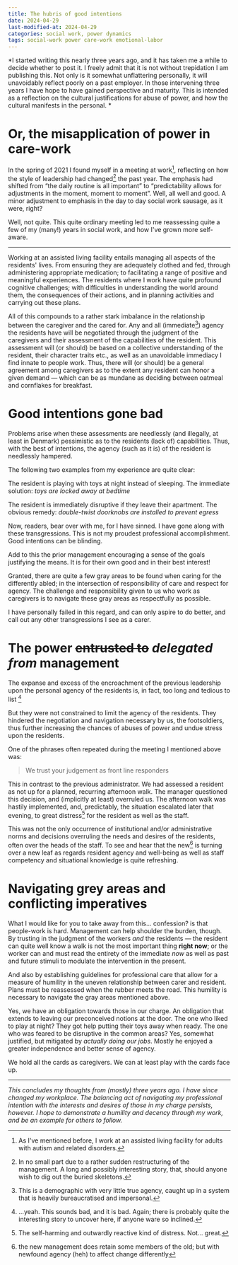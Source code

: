 ```yaml
---
title: The hubris of good intentions
date: 2024-04-29
last-modified-at: 2024-04-29
categories: social work, power dynamics
tags: social-work power care-work emotional-labor
---
```


*I started writing this nearly three years ago, and it has taken me a while to decide whether to post it.
I freely admit that it is not without trepidation I am publishing this.
Not only is it somewhat unflattering personally, it will unavoidably reflect poorly on a past employer.
In those intervening three years I have hope to have gained perspective and maturity.
This is intended as a reflection on the cultural justifications for abuse of power, and how the cultural manifests in the personal.
*

# Or, the misapplication of power in care-work

In the spring of 2021 I found myself in a meeting at work[^1], reflecting on how the style of leadership had changed[^2] the past year.
The emphasis had shifted from “the daily routine is all important” to “predictability allows for adjustments in the moment, moment to moment”.
Well, all well and good. A minor adjustment to emphasis in the day to day social work sausage, as it were, right?

[^1]: As I've mentioned before, I work at an assisted living facility for adults with autism and related disorders.

[^2]: In no small part due to a rather sudden restructuring of the management. A long and possibly interesting story, that, should anyone wish to dig out the buried skeletons.

Well, not quite.
This quite ordinary meeting led to me reassessing quite a few of my (many!) years in social work, and how I've grown more self-aware.

----------

Working at an assisted living facility entails managing all aspects of the residents' lives.
From ensuring they are adequately clothed and fed, through administering appropriate medication; to facilitating a range of positive and meaningful experiences.
The residents where I work have quite profound cognitive challenges; with difficulties in understanding the world around them, the consequences of their actions, and in planning activities and carrying out these plans.

All of this compounds to a rather stark imbalance in the relationship between the caregiver and the cared for.
Any and all (immediate[^3]) agency the residents have will be negotiated through the judgment of the caregivers and their assessment of the capabilities of the resident.
This assessment will (or should) be based on a collective understanding of the resident, their character traits etc., as well as an unavoidable immediacy I find innate to people work.
Thus, there will (or should) be a general agreement among caregivers as to the extent any resident can honor a given demand — which can be as mundane as deciding between oatmeal and cornflakes for breakfast.

[^3]: This is a demographic with very little true agency, caught up in a system that is heavily bureaucratised and impersonal.

# Good intentions gone bad

Problems arise when these assessments are needlessly (and illegally, at least in Denmark) pessimistic as to the residents (lack of) capabilities.
Thus, with the best of intentions, the agency (such as it is) of the resident is needlessly hampered.

The following two examples from my experience are quite clear:

The resident is playing with toys at night instead of sleeping. The immediate solution: *toys are locked away at bedtime*

The resident is immediately disruptive if they leave their apartment. The obvious remedy: *double-twist doorknobs are installed to prevent egress*

Now, readers, bear over with me, for I have sinned.
I have gone along with these transgressions.
This is not my proudest professional accomplishment.
Good intentions can be blinding.

Add to this the prior management encouraging a sense of the goals justifying the means. It is for their own good and in their best interest!

Granted, there are quite a few gray areas to be found when caring for the differently abled; in the intersection of responsibility of care and respect for agency.
The challenge and responsibility given to us who work as caregivers is to navigate these gray areas as respectfully as possible.

I have personally failed in this regard, and can only aspire to do better, and call out any other transgressions I see as a carer.

# The power ~~entrusted to~~ *delegated from* management

The expanse and excess of the encroachment of the previous leadership upon the personal agency of the residents is, in fact, too long and tedious to list [^yikes]

[^yikes]: ...yeah. This sounds bad, and it is bad. Again; there is probably quite the interesting story to uncover here, if anyone ware so inclined.

But they were not constrained to limit the agency of the residents.
They hindered the negotiation and navigation necessary by us, the footsoldiers, thus further increasing the chances of abuses of power and undue stress upon the residents.

One of the phrases often repeated during the meeting I mentioned above was:

> We trust your judgement as front line responders

This in contrast to the previous administrator.
We had assessed a resident as not up for a planned, recurring afternoon walk.
The manager questioned this decision, and (implicitly at least) overruled us.
The afternoon walk was hastily implemented, and, predictably, the situation escalated later that evening, to great distress[^harm] for the resident as well as the staff.

[^harm]: The self-harming and outwardly reactive kind of distress. Not... great.

This was not the only occurrence of institutional and/or administrative norms and decisions overruling the needs and desires of the residents, often over the heads of the staff.
To see and hear that the new[^admin] is turning over a new leaf as regards resident agency and well-being as well as staff competency and situational knowledge is quite refreshing.

[^admin]: the new management does retain some members of the old; but with newfound agency (heh) to affect change differently

# Navigating grey areas and conflicting imperatives

What I would like for you to take away from this... confession? is that people-work is hard.
Management can help shoulder the burden, though.
By trusting in the judgment of the workers *and* the residents — the resident can quite well know a walk is not the most important thing **right now**; or the worker can and must read the entirety of the immediate *now* as well as past and future stimuli to modulate the intervention in the present.

And also by establishing guidelines for professional care that allow for a measure of humility in the uneven relationship between carer and resident.
Plans must be reassessed when the rubber meets the road.
This humility is necessary to navigate the gray areas mentioned above.

Yes, we have an obligation towards those in our charge.
An obligation that extends to leaving our preconceived notions at the door.
The one who liked to play at night? They got help putting their toys away when ready.
The one who was feared to be disruptive in the common areas? Yes, somewhat justified, but mitigated by *actually doing our jobs*.
Mostly he enjoyed a greater independence and better sense of agency.

We hold all the cards as caregivers.
We can at least play with the cards face up.

-------

*This concludes my thoughts from (mostly) three years ago. I have since changed my workplace. The balancing act of navigating my professional intention with the interests and desires of those in my charge persists, however. I hope to demonstrate a humility and decency through my work, and be an example for others to follow.*
